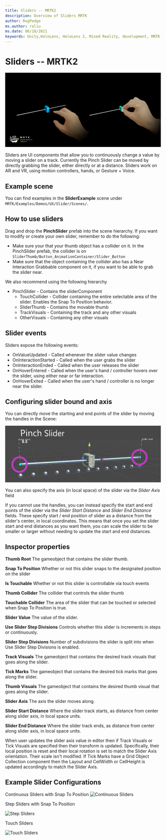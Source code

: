 ```yaml
---
title: Sliders -- MRTK2
description: Overview of Sliders MRTK
author: RogPodge
ms.author: roliu
ms.date: 06/18/2021
keywords: Unity,HoloLens, HoloLens 2, Mixed Reality, development, MRTK, Sliders,
---
```


# Sliders -- MRTK2

![Slider example](../images/slider/MRTK_UX_Slider_Main.jpg)

Sliders are UI components that allow you to continuously change a value by moving a slider on a track. Currently the Pinch Slider can be moved by directly grabbing the slider, either directly or at a distance. Sliders work on AR and VR, using motion controllers, hands, or Gesture + Voice.

## Example scene

You can find examples in the **SliderExample** scene under `MRTK/Examples/Demos/UX/Slider/Scenes/`.

## How to use sliders

Drag and drop the **PinchSlider** prefab into the scene hierarchy. If you want to modify or create your own slider, remember to do the following:

- Make sure your that your thumb object has a collider on it. In the PinchSlider prefab, the collider is on `SliderThumb/Button_AnimationContainer/Slider_Button`
- Make sure that the object containing the collider also has a Near Interaction Grabbable component on it, if you want to be able to grab the slider near.

We also recommend using the following hierarchy

- PinchSlider - Contains the sliderComponent
  - TouchCollider - Collider containing the entire selectable area of the slider. Enables the Snap To Position behavior.
  - SliderThumb - Contains the movable thumb
  - TrackVisuals - Containing the track and any other visuals
  - OtherVisuals - Containing any other visuals

## Slider events

Sliders expose the following events:

- OnValueUpdated - Called whenever the slider value changes
- OnInteractionStarted - Called when the user grabs the slider
- OnInteractionEnded - Called when the user releases the slider
- OnHoverEntered - Called when the user's hand / controller hovers over the slider, using either near or far interaction.
- OnHoverExited - Called when the user's hand / controller is no longer near the slider.

## Configuring slider bound and axis

You can directly move the starting and end points of the slider by moving the handles in the Scene:

![Sliders Config](../images/sliders/MRTK_Sliders_Setup.png)

You can also specify the axis (in local space) of the slider via the _Slider Axis_ field

If you cannot use the handles, you can instead specify the start and end points of the slider via the _Slider Start Distance_ and _Slider End Distance_ fields. These specify start / end position of slider as a distance from the slider's center, in local coordinates. This means that once you set the slider start and end distances as you want them, you can scale the slider to be smaller or larger without needing to update the start and end distances.

## Inspector properties

**Thumb Root** The gameobject that contains the slider thumb.

**Snap To Position** Whether or not this slider snaps to the designated position on the slider

**Is Touchable** Whether or not this slider is controllable via touch events

**Thumb Collider** The collider that controls the slider thumb

**Touchable Collider** The area of the slider that can be touched or selected when Snap To Position is true.

**Slider Value** The value of the slider.

**Use Slider Step Divisions** Controls whether this slider is increments in steps or continuously.

**Slider Step Divisions** Number of subdivisions the slider is split into when Use Slider Step Divisions is enabled.

**Track Visuals** The gameobject that contains the desired track visuals that goes along the slider.

**Tick Marks** The gameobject that contains the desired tick marks that goes along the slider.

**Thumb Visuals** The gameobject that contains the desired thumb visual that goes along the slider.

**Slider Axis** The axis the slider moves along.

**Slider Start Distance** Where the slider track starts, as distance from center along slider axis, in local space units.

**Slider End Distance** Where the slider track ends, as distance from center along slider axis, in local space units.

When user updates the slider axis value in editor then if Track Visuals or Tick Visuals are specified then their transform is updated.
Specifically, their local position is reset and their local rotation is set to match the Slider Axis orientation.
Their scale isn't modified.
If Tick Marks have a Grid Object Collection component then the Layout and CellWidth or CellHeight is updated accordingly to match the Slider Axis.

## Example Slider Configurations

Continuous Sliders with Snap To Position
![Continuous Sliders](https://user-images.githubusercontent.com/39840334/122488212-d410a400-cf91-11eb-8d31-fc7584ddc465.gif)

Step Sliders with Snap To Position

![Step Sliders](https://user-images.githubusercontent.com/39840334/122488226-dc68df00-cf91-11eb-9459-89655bbb054d.gif)

Touch Sliders

![Touch Sliders](https://user-images.githubusercontent.com/39840334/122488221-d8d55800-cf91-11eb-91a1-bb12debe2797.gif)

